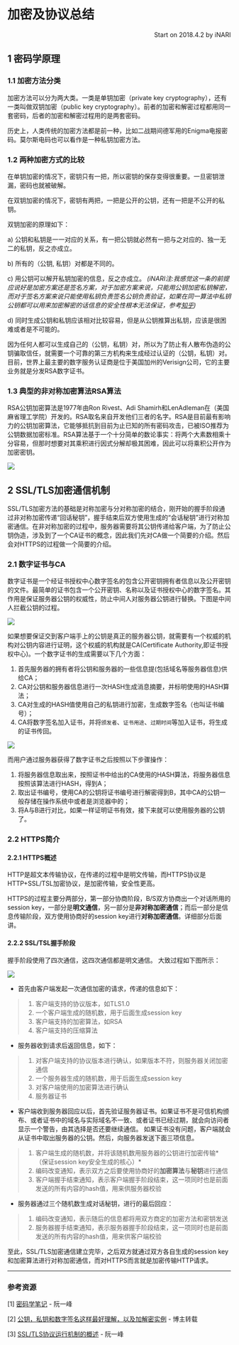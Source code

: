 # 加密及协议总结

<p align="right">Start on 2018.4.2 by iNARI</p>

## 1 密码学原理

### 1.1 加密方法分类

加密方法可以分为两大类。一类是单钥加密（private key cryptography），还有一类叫做双钥加密（public key cryptography）。前者的加密和解密过程都用同一套密码，后者的加密和解密过程用的是两套密码。

历史上，人类传统的加密方法都是前一种，比如二战期间德军用的Enigma电报密码。莫尔斯电码也可以看作是一种私钥加密方法。

### 1.2 两种加密方式的比较

在单钥加密的情况下，密钥只有一把，所以密钥的保存变得很重要。一旦密钥泄漏，密码也就被破解。

在双钥加密的情况下，密钥有两把，一把是公开的公钥，还有一把是不公开的私钥。

双钥加密的原理如下：

a) 公钥和私钥是一一对应的关系，有一把公钥就必然有一把与之对应的、独一无二的私钥，反之亦成立。

b) 所有的（公钥, 私钥）对都是不同的。

c) 用公钥可以解开私钥加密的信息，反之亦成立。 *(iNARI注:我感觉这一条的前提应说好是加密方案还是签名方案，对于加密方案来说，只能用公钥加密私钥解密，而对于签名方案来说只能使用私钥负责签名公钥负责验证，如果在同一算法中私钥公钥都可以用来加密解密的话信息的安全性根本无法保证，参考[知乎](https://www.zhihu.com/question/25912483))*

d) 同时生成公钥和私钥应该相对比较容易，但是从公钥推算出私钥，应该是很困难或者是不可能的。

因为任何人都可以生成自己的（公钥，私钥）对，所以为了防止有人散布伪造的公钥骗取信任，就需要一个可靠的第三方机构来生成经过认证的（公钥，私钥）对。目前，世界上最主要的数字服务认证商是位于美国加州的Verisign公司，它的主要业务就是分发RSA数字证书。

### 1.3 典型的非对称加密算法RSA算法

RSA公钥加密算法是1977年由Ron Rivest、Adi Shamirh和LenAdleman在（美国麻省理工学院）开发的。RSA取名来自开发他们三者的名字。RSA是目前最有影响力的公钥加密算法，它能够抵抗到目前为止已知的所有密码攻击，已被ISO推荐为公钥数据加密标准。RSA算法基于一个十分简单的数论事实：将两个大素数相乘十分容易，但那时想要对其乘积进行因式分解却极其困难，因此可以将乘积公开作为加密密钥。

![](images/encryption/1.gif)

## 2 SSL/TLS加密通信机制

SSL/TLS加密方法的基础是对称加密与分对称加密的结合，刚开始的握手阶段通过非对称加密传递“回话秘钥”，握手结束后双方使用生成的“会话秘钥”进行对称加密通信。在非对称加密的过程中，服务器需要将其公钥传递给客户端，为了防止公钥伪造，涉及到了一个CA证书的概念，因此我们先对CA做一个简要的介绍。然后会对HTTPS的过程做一个简要的介绍。

### 2.1 数字证书与CA

数字证书是一个经证书授权中心数字签名的包含公开密钥拥有者信息以及公开密钥的文件。最简单的证书包含一个公开密钥、名称以及证书授权中心的数字签名。其作用是保证服务器公钥的权威性，防止中间人对服务器公钥进行替换。下图是中间人拦截公钥的过程。

![](images/encryption/2.jpg)

如果想要保证交到客户端手上的公钥是真正的服务器公钥，就需要有一个权威的机构对公钥内容进行证明，这个权威的机构就是CA(Certificate Authority,即证书授权中心)。一个数字证书的生成需要以下几个方面：
1. 首先服务器的拥有者将公钥和服务器的一些信息提(包括域名等服务器信息)供给CA；
2. CA对公钥和服务器信息进行一次HASH生成消息摘要，并标明使用的HASH算法；
3. CA对生成的HASH值使用自己的私钥进行加密，生成数字签名（也叫证书编号）；
4. CA将数字签名加入证书，并将`颁发者`、`证书用途`、`过期时间`等加入证书，将生成的证书传回。

![](images/encryption/3.jpg)

而用户通过服务器获得了数字证书之后按照以下步骤操作：
1. 将服务器信息取出来，按照证书中给出的CA使用的HASH算法，将服务器信息按照该算法进行HASH，得到A；
2. 取出证书编号，使用CA的公钥将证书编号进行解密得到B，其中CA的公钥一般存储在操作系统中或者是浏览器中的；
3. 将A与B进行对比，如果一样证明证书有效，接下来就可以使用服务器的公钥了。

### 2.2 HTTPS简介

#### 2.2.1 HTTPS概述

HTTP是超文本传输协议，在传递的过程中是明文传输，而HTTPS协议是HTTP+SSL/TSL加密协议，是加密传输，安全性更高。

HTTPS的过程主要分两部分，第一部分协商阶段，B/S双方协商出一个对话所用的session key，一部分是**明文通信**，另一部分是**非对称加密通信**；而后一部分是信息传输阶段，双方使用协商好的session key进行**对称加密通信**。详细部分后面讲。

#### 2.2.2 SSL/TSL握手阶段

握手阶段使用了四次通信，这四次通信都是明文通信。
大致过程如下图所示：

![](images/encryption/4.png)

* 首先由客户端发起一次通信加密的请求，传递的信息如下：

> 1. 客户端支持的协议版本，如TLS1.0
> 2. 一个客户端生成的随机数，用于后面生成session key
> 3. 客户端支持的加密算法，如RSA
> 4. 客户端支持的压缩算法

* 服务器收到请求后返回信息，如下：

> 1. 对客户端支持的协议版本进行确认，如果版本不符，则服务器关闭加密通信
> 2. 一个服务器生成的随机数，用于后面生成session key
> 3. 对客户端使用的加密算法进行确认
> 4. 服务器证书

* 客户端收到服务器回应以后，首先验证服务器证书。如果证书不是可信机构颁布、或者证书中的域名与实际域名不一致、或者证书已经过期，就会向访问者显示一个警告，由其选择是否还要继续通信。
如果证书没有问题，客户端就会从证书中取出服务器的公钥。然后，向服务器发送下面三项信息。

> 1. 客户端生成的随机数，并将该随机数用服务器的公钥进行加密传输*（保证session key安全生成的核心）*
> 2. 编码改变通知，表示双方之后要使用协商好的**加密算法**与**秘钥**进行通信
> 3. 客户端握手结束通知，表示客户端握手阶段结束，这一项同时也是前面发送的所有内容的hash值，用来供服务器校验

* 服务器通过三个随机数生成对话秘钥，进行的最后回应：

> 1. 编码改变通知，表示随后的信息都将用双方商定的加密方法和密钥发送
> 2. 服务器握手结束通知，表示服务器握手阶段结束，这一项同时也是前面发送的所有内容的hash值，用来供客户端校验

至此，SSL/TLS加密通信建立完毕，之后双方就通过双方各自生成的session key和加密算法进行对称加密通信，而对HTTPS而言就是加密传输HTTP请求。

---
### 参考资源
[1] [密码学笔记](http://www.ruanyifeng.com/blog/2006/12/notes_on_cryptography.html) - 阮一峰

[2] [公钥，私钥和数字签名这样最好理解，以及加解密实例](https://blog.csdn.net/ly0303521/article/details/53391741) - 博主转载

[3] [SSL/TLS协议运行机制的概述](http://www.ruanyifeng.com/blog/2014/02/ssl_tls.html) - 阮一峰